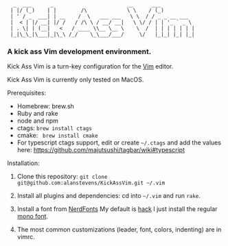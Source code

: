       _  ___      _                        __      ___
     | |/ (_)    | |        /\             \ \    / (_)
     | ' / _  ___| | __    /  \   ___ ___   \ \  / / _ _ __ ___
     |  < | |/ __| |/ /   / /\ \ / __/ __|   \ \/ / | | '_ ` _ \
     | . \| | (__|   <   / ____ \\__ \__ \    \  /  | | | | | | |
     |_|\_\_|\___|_|\_\ /_/    \_\___/___/     \/   |_|_| |_| |_|

<!-- # Kick Ass Vim -->

### A kick ass Vim development environment.

Kick Ass Vim is a turn-key configuration for the [Vim][] editor.

Kick Ass Vim is currently only tested on MacOS.

Prerequisites:
* Homebrew: brew.sh
* Ruby and rake
* node and npm
* ctags: `brew install ctags`
* cmake: ` brew install cmake`
* For typescript ctags support, edit or create `~/.ctags` and add the values here:
  https://github.com/majutsushi/tagbar/wiki#typescript

Installation:
1. Clone this repository: `git clone git@github.com:alanstevens/KickAssVim.git ~/.vim`

2. Install all plugins and dependencies: cd into `~/.vim` and run `rake`.

3. Install a font from [NerdFonts][] My default is [hack][] I just install the regular [mono font][].

6. The most common customizations (leader, font, colors, indenting) are in vimrc.

[Vim]: http://www.vim.org
[Duwanis]: https://github.com/duwanis/vim_config
[Carlhuda]: http://github.com/carlhuda/janus
[Akitaonrails]: https://github.com/akitaonrails/vimfiles
[NerdFonts]: http://nerdfonts.com/
[hack]: https://github.com/ryanoasis/nerd-fonts/releases/download/v1.0.0/Hack.zip
[mono font]: https://github.com/alanstevens/KickAssVim/blob/master/fonts/Hack/Knack%20Regular%20Nerd%20Font%20Complete%20Mono.ttf
